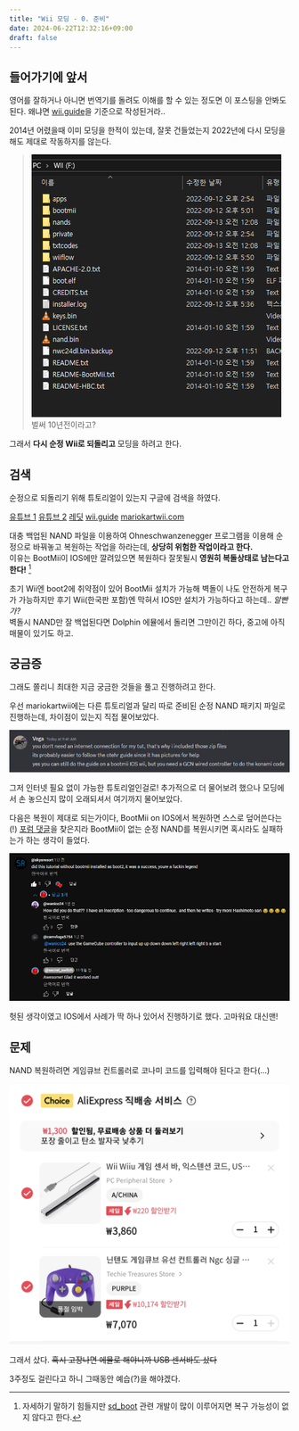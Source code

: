 ```yaml
---
title: "Wii 모딩 - 0. 준비"
date: 2024-06-22T12:32:16+09:00
draft: false
---
```


## 들어가기에 앞서
영어를 잘하거나 아니면 번역기를 돌려도 이해를 할 수 있는 정도면 이 포스팅을 안봐도 된다.
왜냐면 [wii.guide](https://wii.hacks.guide)을 기준으로 작성된거라..

2014년 어렸을때 이미 모딩을 한적이 있는데, 잘못 건들었는지 2022년에 다시 모딩을 해도 제대로 작동하지를 않는다.
> ![](images/2014_sdcard.png)
> 벌써 10년전이라고?

그래서 **다시 순정 Wii로 되돌리고** 모딩을 하려고 한다.

## 검색
순정으로 되돌리기 위해 튜토리얼이 있는지 구글에 검색을 하였다.

[유튜브 1](https://www.youtube.com/watch?v=gD-MWXdA8EI) [유튜브 2](https://www.youtube.com/watch?v=jdBjbOtwJGo) [레딧](https://www.reddit.com/r/WiiHacks/comments/tbzky7/wii_homebrew_guide_modded_to_stock_read_premises/) [wii.guide](https://wii.hacks.guide/wii-factory-reset.html) [mariokartwii.com](https://mariokartwii.com/showthread.php?tid=877)

대충 백업된 NAND 파일을 이용하여 Ohneschwanzenegger 프로그램을 이용해 순정으로 바꿔놓고 복원하는 작업을 하라는데, **상당히 위험한 작업이라고 한다.**\
이유는 BootMii이 IOS에만 깔려있으면 복원하다 잘못될시 **영원히 복돌상태로 남는다고 한다!** [^1]

초기 Wii엔 boot2에 취약점이 있어 BootMii 설치가 가능해 벽돌이 나도 안전하게 복구가 가능하지만 후기 Wii(한국판 포함)엔 막혀서 IOS만 설치가 가능하다고 하는데.. *알빤가?*\
벽돌시 NAND만 잘 백업된다면 Dolphin 에뮬에서 돌리면 그만이긴 하다, 중고에 아직 매물이 있기도 하고.

## 궁금증
그래도 쫄리니 최대한 지금 궁금한 것들을 풀고 진행하려고 한다.

우선 mariokartwii에는 다른 튜토리얼과 달리 따로 준비된 순정 NAND 패키지 파일로 진행하는데, 차이점이 있는지 직접 물어보았다.

![](./images/vega_dm.png)

그저 인터넷 필요 없이 가능한 튜토리얼인걸로! 추가적으로 더 물어보려 했으나 모딩에서 손 놓으신지 많이 오래되셔서 여기까지 물어보았다.

다음은 복원이 제대로 되는가이다, BootMii on IOS에서 복원하면 스스로 덮어쓴다는(!) [포럼 댓글](https://forum.wiibrew.org/read.php?25,44256,50092)을 찾은지라 BootMii이 없는 순정 NAND를 복원시키면 혹시라도 실패하는가 하는 생각이 들었다.

![](./images/nand_restore_safe.png)

헛된 생각이였고 IOS에서 사례가 딱 하나 있어서 진행하기로 했다. 고마워요 대신맨!


## 문제
NAND 복원하려면 게임큐브 컨트롤러로 코나미 코드를 입력해야 된다고 한다(...)

![](./images/aliexpress.png)

그래서 샀다. ~~혹시 고장나면 에뮬로 해야니까 USB 센서바도 샀다~~

3주정도 걸린다고 하니 그때동안 예습(?)을 해야겠다.

[^1]: 자세하기 말하기 힘들지만 [sd_boot](https://wiki.raregamingdump.ca/index.php/Wii_Boot_Process#boot2) 관련 개발이 많이 이루어지면 복구 가능성이 없지 않다고 한다.